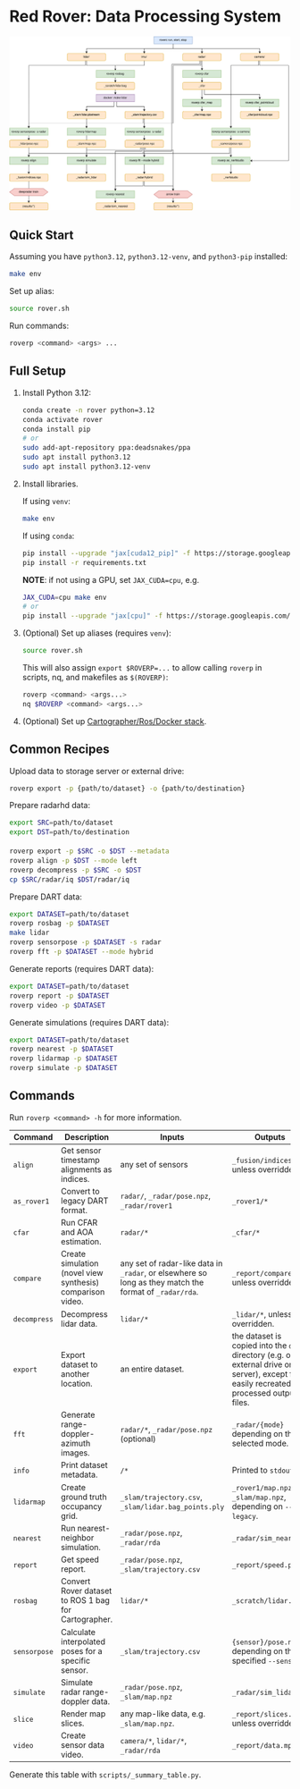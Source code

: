 # Red Rover: Data Processing System

![Data processing pipeline](docs/processing.svg)

## Quick Start

Assuming you have `python3.12`, `python3.12-venv`, and `python3-pip` installed:
```sh
make env
```

Set up alias:
```sh
source rover.sh
```

Run commands:
```sh
roverp <command> <args> ...
```

## Full Setup

1. Install Python 3.12:
    ```sh
    conda create -n rover python=3.12
    conda activate rover
    conda install pip
    # or
    sudo add-apt-repository ppa:deadsnakes/ppa
    sudo apt install python3.12
    sudo apt install python3.12-venv
    ```

2. Install libraries.

    If using `venv`:
    ```sh
    make env
    ```

    If using `conda`:
    ```sh
    pip install --upgrade "jax[cuda12_pip]" -f https://storage.googleapis.com/jax-releases/jax_cuda_releases.html
    pip install -r requirements.txt
    ```

    **NOTE**: if not using a GPU, set `JAX_CUDA=cpu`, e.g.
    ```sh
    JAX_CUDA=cpu make env
    # or
    pip install --upgrade "jax[cpu]" -f https://storage.googleapis.com/jax-releases/jax_cuda_releases.html
    ```

3. (Optional) Set up aliases (requires `venv`):
    ```sh
    source rover.sh
    ```
    This will also assign `export $ROVERP=...` to allow calling `roverp` in scripts, nq, and makefiles as `$(ROVERP)`:
    ```sh
    roverp <command> <args...>
    nq $ROVERP <command> <args...>
    ```

4. (Optional) Set up [Cartographer/Ros/Docker stack](docs/docker.md).


## Common Recipes

Upload data to storage server or external drive:
```sh
roverp export -p {path/to/dataset} -o {path/to/destination}
```

Prepare radarhd data:
```sh
export SRC=path/to/dataset
export DST=path/to/destination

roverp export -p $SRC -o $DST --metadata
roverp align -p $DST --mode left
roverp decompress -p $SRC -o $DST
cp $SRC/radar/iq $DST/radar/iq
```

Prepare DART data:
```sh
export DATASET=path/to/dataset
roverp rosbag -p $DATASET
make lidar
roverp sensorpose -p $DATASET -s radar
roverp fft -p $DATASET --mode hybrid
```

Generate reports (requires DART data):
```sh
export DATASET=path/to/dataset
roverp report -p $DATASET
roverp video -p $DATASET
```

Generate simulations (requires DART data):
```sh
export DATASET=path/to/dataset
roverp nearest -p $DATASET
roverp lidarmap -p $DATASET
roverp simulate -p $DATASET
```

## Commands

Run `roverp <command> -h` for more information.

| Command | Description | Inputs | Outputs |
| ------- | ----------- | ------ | ------- |
| `align` | Get sensor timestamp alignments as indices. | any set of sensors  | `_fusion/indices.npz` unless overridden.  |
| `as_rover1` | Convert to legacy DART format. | `radar/`, `_radar/pose.npz`, `_radar/rover1`  | `_rover1/*`  |
| `cfar` | Run CFAR and AOA estimation. | `radar/*`  | `_cfar/*`  |
| `compare` | Create simulation (novel view synthesis) comparison video. | any set of radar-like data in `_radar`, or elsewhere so long as they match the format of `_radar/rda`.  | `_report/compare.mp4` unless overridden.  |
| `decompress` | Decompress lidar data. | `lidar/*`  | `_lidar/*`, unless overridden.  |
| `export` | Export dataset to another location. | an entire dataset.  | the dataset is copied into the `dst` directory (e.g. on an external drive or file server), except for easily recreated processed output files.  |
| `fft` | Generate range-doppler-azimuth images. | `radar/*`, `_radar/pose.npz` (optional)  | `_radar/{mode}` depending on the selected mode.  |
| `info` | Print dataset metadata. | `/*`  | Printed to `stdout`.  |
| `lidarmap` | Create ground truth occupancy grid. | `_slam/trajectory.csv`, `_slam/lidar.bag_points.ply`  | `_rover1/map.npz` or `_slam/map.npz`, depending on `--legacy`.  |
| `nearest` | Run nearest-neighbor simulation. | `_radar/pose.npz`, `_radar/rda`  | `_radar/sim_nearest`  |
| `report` | Get speed report. | `_radar/pose.npz`, `_slam/trajectory.csv`  | `_report/speed.pdf`  |
| `rosbag` | Convert Rover dataset to ROS 1 bag for Cartographer. | `lidar/*`  | `_scratch/lidar.bag`  |
| `sensorpose` | Calculate interpolated poses for a specific sensor. | `_slam/trajectory.csv`  | `{sensor}/pose.npz` depending on the specified `--sensor`.  |
| `simulate` | Simulate radar range-doppler data. | `_radar/pose.npz`, `_slam/map.npz`  | `_radar/sim_lidar`  |
| `slice` | Render map slices. | any map-like data, e.g. `_slam/map.npz`.  | `_report/slices.mp4` unless overridden.  |
| `video` | Create sensor data video. | `camera/*`, `lidar/*`, `_radar/rda`  | `_report/data.mp4`  |

Generate this table with `scripts/_summary_table.py`.
